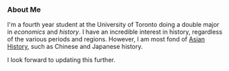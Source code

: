 ### About Me

I'm a fourth year student at the University of Toronto doing a double major in *economics* and *history*. I have an incredible interest in history, regardless of the various periods and regions. However, I am most fond of [Asian History](https://en.wikipedia.org/wiki/History_of_Asia), such as Chinese and Japanese history.

I look forward to updating this further.
